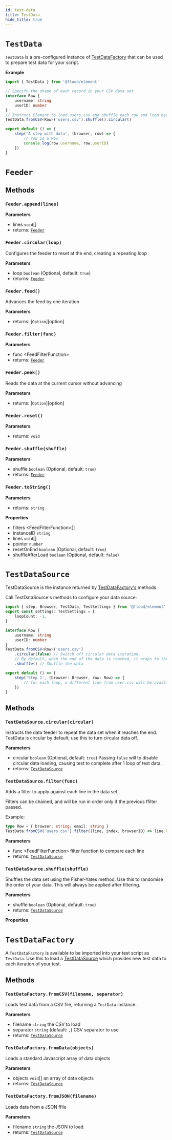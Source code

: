 ```yaml
---
id: test-data
title: TestData
hide_title: true
---
```


# `TestData`

`TestData` is a pre-configured instance of [TestDataFactory][] that can be used to prepare test data for your script.

**Example**

```typescript title="my-test.perf.ts"
import { TestData } from '@flood/element'

// Specify the shape of each record in your CSV data set
interface Row {
	username: string
	userID: number
}
// Instruct Element to load users.csv and shuffle each row and loop back to the start after exhausting all rows.
TestData.fromCSV<Row>('users.csv').shuffle().circular()

export default () => {
	step('A step with data', (browser, row) => {
		// row is a Row
		console.log(row.username, row.userID)
	})
}
```

# `Feeder`

## Methods

### `Feeder.append(lines)`

**Parameters**

- lines `void`\[]
- returns: [`Feeder`][feeder]

### `Feeder.circular(loop)`

Configures the feeder to reset at the end, creating a repeating loop

**Parameters**

- loop `boolean` (Optional, default: `true`)
- returns: [`Feeder`][feeder]

### `Feeder.feed()`

Advances the feed by one iteration

**Parameters**

- returns: [`Option`][option]

### `Feeder.filter(func)`

**Parameters**

- func &lt;FeedFilterFunction&gt;
- returns: [`Feeder`][feeder]

### `Feeder.peek()`

Reads the data at the current cursor without advancing

**Parameters**

- returns: [`Option`][option]

### `Feeder.reset()`

**Parameters**

- returns: `void`

### `Feeder.shuffle(shuffle)`

**Parameters**

- shuffle `boolean` (Optional, default: `true`)
- returns: [`Feeder`][feeder]

### `Feeder.toString()`

**Parameters**

- returns: `string`

**Properties**

- filters &lt;FeedFilterFunction&gt;\[]
- instanceID `string`
- lines `void`\[]
- pointer `number`
- resetOnEnd `boolean` (Optional, default: `true`)
- shuffleAfterLoad `boolean` (Optional, default: `false`)

# `TestDataSource`

TestDataSource is the instance returned by [TestDataFactory's][testdatafactory] methods.

Call TestDataSource's methods to configure your data source:

```typescript
import { step, Browser, TestData, TestSettings } from '@flood/element'
export const settings: TestSettings = {
	loopCount: -1,
}

interface Row {
	username: string
	userID: number
}
TestData.fromCSV<Row>('users.csv')
	.circular(false) // Switch off circular data iteration.
	// By default, when the end of the data is reached, it wraps to the beginning.
	.shuffle() // Shuffle the data

export default () => {
	step('Step 1', (browser: Browser, row: Row) => {
		// for each loop, a different line from user.csv will be available as `row`
	})
}
```

## Methods

### `TestDataSource.circular(circular)`

Instructs the data feeder to repeat the data set when it reaches the end. TestData is circular by default; use this to turn circular data off.

**Parameters**

- circular `boolean` (Optional, default: `true`) Passing `false` will to disable circular data loading, causing test to complete after 1 loop of test data.
- returns: [`TestDataSource`][testdatasource]

### `TestDataSource.filter(func)`

Adds a filter to apply against each line in the data set.

Filters can be chained, and will be run in order only if the previous ffilter passed.

Example:

```typescript
type Row = { browser: string; email: string }
TestData.fromCSV('users.csv').filter((line, index, browserID) => line.browser === browserID)
```

**Parameters**

- func &lt;FeedFilterFunction&gt; filter function to compare each line
- returns: [`TestDataSource`][testdatasource]

### `TestDataSource.shuffle(shuffle)`

Shuffles the data set using the Fisher-Yates method. Use this to randomise the order of your data. This will always be applied after filtering.

**Parameters**

- shuffle `boolean` (Optional, default: `true`)
- returns: [`TestDataSource`][testdatasource]

**Properties**

# `TestDataFactory`

A `TestDataFactory` is available to be imported into your test script as `TestData`. Use this to load a [TestDataSource][] which provides new test data to each iteration of your test.

## Methods

### `TestDataFactory.fromCSV(filename, separator)`

Loads test data from a CSV file, returning a `TestData` instance.

**Parameters**

- filename `string` the CSV to load
- separator `string` (default: `,`) CSV separator to use
- returns: [`TestDataSource`][testdatasource]

### `TestDataFactory.fromData(objects)`

Loads a standard Javascript array of data objects

**Parameters**

- objects `void`\[] an array of data objects
- returns: [`TestDataSource`][testdatasource]

### `TestDataFactory.fromJSON(filename)`

Loads data from a JSON ffile

**Parameters**

- filename `string` the JSON to load.
- returns: [`TestDataSource`][testdatasource]

[testdatafactory]: TestData.md#testdatafactory
[feeder]: TestData.md#feeder
[testdatasource]: TestData.md#testdatasource
